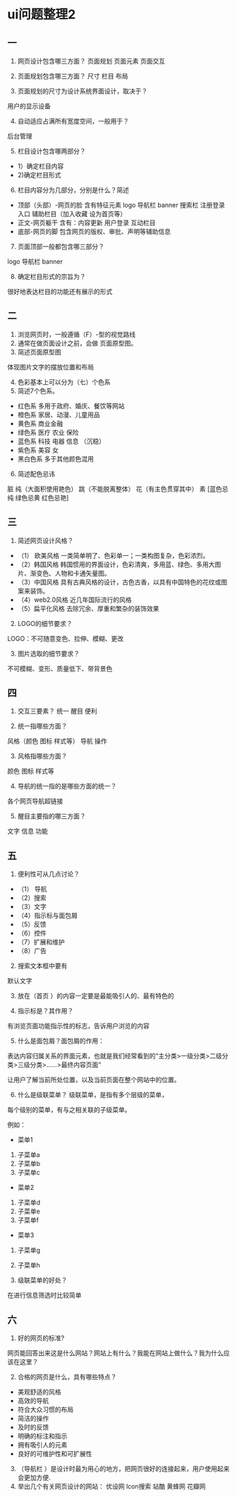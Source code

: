 # ui问题整理2
## 一
1. 网页设计包含哪三方面？ 
 页面规划 页面元素 页面交互

2. 页面规划包含哪三方面？
 尺寸 栏目 布局
3. 页面规划的尺寸为设计系统界面设计，取决于？

 用户的显示设备

4. 自动适应占满所有宽度空间，一般用于？

后台管理

5. 栏目设计包含哪两部分？
- 1）确定栏目内容 
- 2)确定栏目形式

6. 栏目内容分为几部分，分别是什么？简述

- 顶部（头部）-网页的脸 含有特征元素 logo 导航栏 banner 搜索栏 注册登录入口 辅助栏目（加入收藏 设为首页等）
- 正文-网页躯干 含有：内容更新 用户登录 互动栏目
- 底部-网页的脚 包含网页的版权、审批、声明等辅助信息

7. 页面顶部一般都包含哪三部分？

logo 导航栏 banner

8. 确定栏目形式的宗旨为？

很好地表达栏目的功能还有展示的形式

## 二
1. 浏览网页时，一般遵循（F）-型的视觉路线
2. 通常在做页面设计之前，会做 页面原型图。
3. 简述页面原型图

体现图片文字的摆放位置和布局

4. 色彩基本上可以分为（七）个色系
5. 简述7个色系。
- 红色系 多用于政府、婚庆、餐饮等网站
- 橙色系 家居、动漫、儿童用品
- 黄色系 商业金融
- 绿色系 医疗 农业 保险
- 蓝色系 科技 电器 信息 （沉稳）
- 紫色系 美容 女
- 黑白色系 多于其他颜色混用

6. 简述配色忌讳

脏 纯（大面积使用艳色） 跳（不能脱离整体） 花（有主色贯穿其中） 素 [蓝色忌纯 绿色忌黄 红色忌艳]

## 三
1. 简述网页设计风格？
- （1） 欧美风格 一类简单明了、色彩单一；一类构图复杂，色彩浓烈。
- （2）韩国风格 韩国惯用的界面设计，色彩清爽，多用蓝、绿色、多用大图片、渐变色、人物和卡通矢量图。
- （3）中国风格 具有古典风格的设计，古色古香，以具有中国特色的花纹或图案来装饰。
- （4）web2.0风格 近几年国际流行的风格
- （5）扁平化风格 去除冗余、厚重和繁杂的装饰效果 

2. LOGO的细节要求？

LOGO：不可随意变色、拉伸、模糊、更改 

3. 图片选取的细节要求？

不可模糊、变形、质量低下、带背景色

## 四
1. 交互三要素？
统一 醒目 便利

2. 统一指哪些方面？

风格（颜色 图标 样式等） 导航 操作

3. 风格指哪些方面？

颜色 图标 样式等

4. 导航的统一指的是哪些方面的统一？

各个网页导航超链接

5. 醒目主要指的哪三方面？

文字 信息 功能

## 五
1. 便利性可从几点讨论？

- （1）	导航 
- （2）搜索 
- （3）文字   
- （4）指示标与面包屑
- （5）反馈
- （6）控件 
- （7）扩展和维护 
- （8）广告

2. 搜索文本框中要有

默认文字

3. 放在（首页 ）的内容一定要是最能吸引人的、最有特色的


4. 指示标是？其作用？

有浏览页面功能指示性的标志，告诉用户浏览的内容

5. 什么是面包屑？面包屑的作用：

表达内容归属关系的界面元素，也就是我们经常看到的“主分类>一级分类>二级分类>三级分类>……>最终内容页面”

让用户了解当前所处位置，以及当前页面在整个网站中的位置。


6. 什么是级联菜单？
级联菜单，是指有多个层级的菜单，

每个级别的菜单，有与之相关联的子级菜单。

例如：

- 菜单1
1. 子菜单a
2. 子菜单b
3. 子菜单c
- 菜单2
1. 子菜单d
2. 子菜单e
3. 子菜单f
- 菜单3
1. 子菜单g
2. 子菜单h

7. 级联菜单的好处？

在进行信息筛选时比较简单

## 六
1. 好的网页的标准?

网页能回答出来这是什么网站？网站上有什么？我能在网站上做什么？我为什么应该在这里？

2. 合格的网页是什么，具有哪些特点？

- 美观舒适的风格
- 高效的导航
- 符合大众习惯的布局
- 简洁的操作
- 及时的反馈
- 明确的标注和指示
- 拥有吸引人的元素
- 良好的可维护性和可扩展性

3. （导航栏  ）是设计时最为用心的地方，把网页很好的连接起来，用户使用起来会更加方便.
4. 举出几个有关网页设计的网站：
优设网 lcon搜索 站酷 黄蜂网 花瓣网

